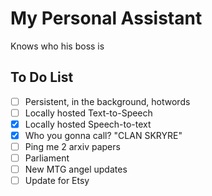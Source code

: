# My Personal Assistant
Knows who his boss is

## To Do List
- [ ] Persistent, in the background, hotwords
- [ ] Locally hosted Text-to-Speech
- [x] Locally hosted Speech-to-text
- [x] Who you gonna call? "CLAN SKRYRE"
- [ ] Ping me 2 arxiv papers
- [ ] Parliament
- [ ] New MTG angel updates
- [ ] Update for Etsy
